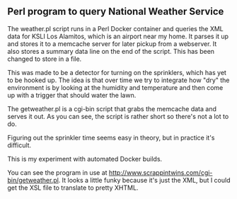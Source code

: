 ## Perl program to query National Weather Service

The weather.pl script runs in a Perl Docker container and queries the XML data
for KSLI Los Alamitos, which is an airport near my home.  It parses it up and
stores it to a memcache server for later pickup from a webserver.  It also
stores a summary data line on the end of the script. This has been changed to
store in a file.

This was made to be a detector for turning on the sprinklers, which has yet 
to be hooked up.  The idea is that over time we try to integrate how "dry"
the environment is by looking at the humidity and temperature and then 
come up with a trigger that should water the lawn.

The getweather.pl is a cgi-bin script that grabs the memcache data and serves
it out. As you can see, the script is rather short so there's not a lot to do.

Figuring out the sprinkler time seems easy in theory, but in practice it's
difficult.

This is my experiment with automated Docker builds.

You can see the program in use at
http://www.scrappintwins.com/cgi-bin/getweather.pl. It looks a little funky
because it's just the XML, but I could get the XSL file to translate to
pretty XHTML.
